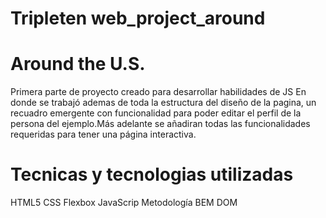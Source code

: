 # Tripleten web_project_around

# Around the U.S.

Primera parte de proyecto creado para desarrollar habilidades de JS
En donde se trabajó ademas de toda la estructura del diseño de la pagina, un recuadro emergente con funcionalidad para poder editar el perfil de la persona del ejemplo.Más adelante se añadiran todas las funcionalidades requeridas para tener una página interactiva.

# Tecnicas y tecnologias utilizadas
 HTML5
 CSS
 Flexbox
 JavaScrip
 Metodología BEM
 DOM

 